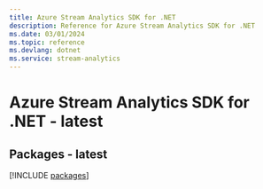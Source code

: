 ```yaml
---
title: Azure Stream Analytics SDK for .NET
description: Reference for Azure Stream Analytics SDK for .NET
ms.date: 03/01/2024
ms.topic: reference
ms.devlang: dotnet
ms.service: stream-analytics
---
```

# Azure Stream Analytics SDK for .NET - latest
## Packages - latest
[!INCLUDE [packages](stream-analytics-index.md)]